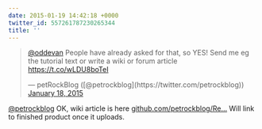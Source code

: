 ```yaml
---
date: 2015-01-19 14:42:18 +0000
twitter_id: 557261787230265344
title: ''
---
```


<blockquote class="twitter-tweet"><p lang="en" dir="ltr"><a href="https://twitter.com/oddEvan?ref_src=twsrc%5Etfw">@oddevan</a> People have already asked for that, so YES! Send me eg the tutorial text or write a wiki or forum article <a href="https://t.co/wLDU8boTeI">https://t.co/wLDU8boTeI</a></p>&mdash; petRockBlog ([@petrockblog](https://twitter.com/petrockblog)) <a href="https://twitter.com/petrockblog/status/556788548918325248?ref_src=twsrc%5Etfw">January 18, 2015</a></blockquote>
<script async src="https://platform.twitter.com/widgets.js" charset="utf-8"></script>

[@petrockblog](https://twitter.com/petrockblog) OK, wiki article is here [github.com/petrockblog/Re…](https://github.com/petrockblog/RetroPie-Setup/wiki/Convert-RetroPie-SD-Card-Image-to-NOOBS-Image) Will link to finished product once it uploads.
